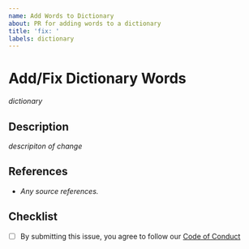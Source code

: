 ```yaml
---
name: Add Words to Dictionary
about: PR for adding words to a dictionary
title: 'fix: '
labels: dictionary
---
```


# Add/Fix Dictionary Words

_dictionary_

## Description

_descripiton of change_

## References

- _Any source references._

## Checklist
- [ ] By submitting this issue, you agree to follow our 
   [Code of Conduct](https://github.com/streetsidesoftware/cspell-dicts/blob/main/CODE_OF_CONDUCT.md)
